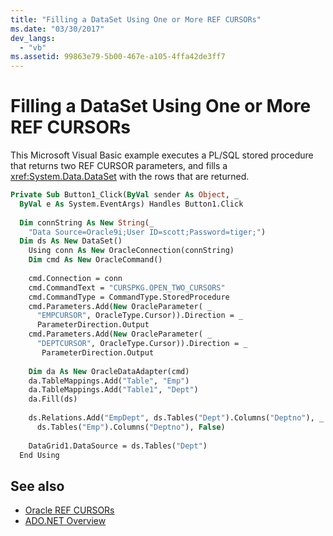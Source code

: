 ```yaml
---
title: "Filling a DataSet Using One or More REF CURSORs"
ms.date: "03/30/2017"
dev_langs: 
  - "vb"
ms.assetid: 99863e79-5b00-467e-a105-4ffa42de3ff7
---
```

# Filling a DataSet Using One or More REF CURSORs
This Microsoft Visual Basic example executes a PL/SQL stored procedure that returns two REF CURSOR parameters, and fills a <xref:System.Data.DataSet> with the rows that are returned.  
  
```vb  
Private Sub Button1_Click(ByVal sender As Object, _  
  ByVal e As System.EventArgs) Handles Button1.Click  
  
  Dim connString As New String(_  
    "Data Source=Oracle9i;User ID=scott;Password=tiger;")  
  Dim ds As New DataSet()  
    Using conn As New OracleConnection(connString)  
    Dim cmd As New OracleCommand()  
  
    cmd.Connection = conn  
    cmd.CommandText = "CURSPKG.OPEN_TWO_CURSORS"  
    cmd.CommandType = CommandType.StoredProcedure  
    cmd.Parameters.Add(New OracleParameter( _  
      "EMPCURSOR", OracleType.Cursor)).Direction = _  
      ParameterDirection.Output  
    cmd.Parameters.Add(New OracleParameter( _  
      "DEPTCURSOR", OracleType.Cursor)).Direction = _  
       ParameterDirection.Output  
  
    Dim da As New OracleDataAdapter(cmd)  
    da.TableMappings.Add("Table", "Emp")  
    da.TableMappings.Add("Table1", "Dept")  
    da.Fill(ds)  
  
    ds.Relations.Add("EmpDept", ds.Tables("Dept").Columns("Deptno"), _  
      ds.Tables("Emp").Columns("Deptno"), False)  
  
    DataGrid1.DataSource = ds.Tables("Dept")  
  End Using  
```  
  
## See also

- [Oracle REF CURSORs](oracle-ref-cursors.md)
- [ADO.NET Overview](ado-net-overview.md)
